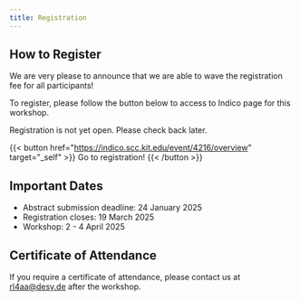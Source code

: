 ```yaml
---
title: Registration
---
```


## How to Register

We are very please to announce that we are able to wave the registration fee for all participants!

To register, please follow the button below to access to Indico page for this workshop.

Registration is not yet open. Please check back later.

{{< button href="https://indico.scc.kit.edu/event/4216/overview" target="_self" >}}
Go to registration!
{{< /button >}}

## Important Dates

- Abstract submission deadline: 24 January 2025
- Registration closes: 19 March 2025
- Workshop: 2 - 4 April 2025

## Certificate of Attendance

If you require a certificate of attendance, please contact us at [rl4aa@desy.de](mailto:rl4aa@desy.de) after the workshop.
